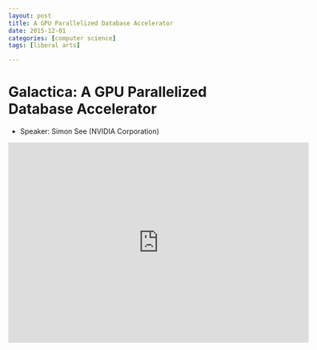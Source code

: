 ```yaml
---
layout: post
title: A GPU Parallelized Database Accelerator
date: 2015-12-01
categories: [computer science]
tags: [liberal arts]

---
```


# Galactica: A GPU Parallelized Database Accelerator

- Speaker: Simon See (NVIDIA Corporation)

<iframe width="600" height="400" src="https://www.youtube.com/embed/W_7YH1tRX4w" frameborder="0" allowfullscreen></iframe>
